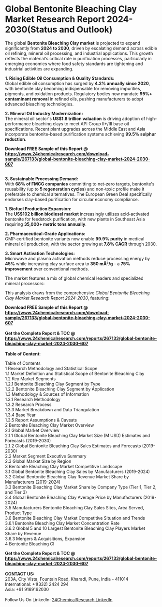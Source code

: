 <h1>Global Bentonite Bleaching Clay Market Research Report 2024-2030(Status and Outlook)</h1><p>The global <strong>Bentonite Bleaching Clay market</strong> is projected to expand significantly from <strong>2024 to 2030</strong>, driven by escalating demand across edible oil refining, mineral oil processing, and industrial applications. This growth reflects the material's critical role in purification processes, particularly in emerging economies where food safety standards are tightening and industrial activities are expanding.</p><p><strong>1. Rising Edible Oil Consumption &amp; Quality Standards:</strong><br>
Global edible oil consumption has surged by <strong>4.2% annually since 2020</strong>, with bentonite clay becoming indispensable for removing impurities, pigments, and oxidation products. Regulatory bodies now mandate <strong>95%+ contaminant removal</strong> in refined oils, pushing manufacturers to adopt advanced bleaching technologies.</p><p><strong>2. Mineral Oil Industry Modernization:</strong><br>
The mineral oil sector's <strong>US$1.8 trillion valuation</strong> is driving adoption of high-performance bleaching clays to meet API Group II+/III base oil specifications. Recent plant upgrades across the Middle East and Asia incorporate bentonite-based purification systems achieving <strong>99.5% sulphur reduction</strong>.</p><div><b>Download FREE Sample of this Report @ 
            <a href="https://www.24chemicalresearch.com/download-sample/267133/global-bentonite-bleaching-clay-market-2024-2030-607">
            https://www.24chemicalresearch.com/download-sample/267133/global-bentonite-bleaching-clay-market-2024-2030-607</a></b></div><br><p><strong>3. Sustainable Processing Demand:</strong><br>
With <strong>68% of FMCG companies</strong> committing to net-zero targets, bentonite's reusability (up to <strong>5 regeneration cycles</strong>) and non-toxic profile make it preferable to chemical alternatives. The European Green Deal specifically endorses clay-based purification for circular economy compliance.</p><p><strong>1. Biofuel Production Expansion:</strong><br>
The <strong>US$102 billion biodiesel market</strong> increasingly utilizes acid-activated bentonite for feedstock purification, with new plants in Southeast Asia requiring <strong>35,000+ metric tons annually</strong>.</p><p><strong>2. Pharmaceutical-Grade Applications:</strong><br>
GMP-certified bentonite variants now enable <strong>99.9% purity</strong> in medical mineral oil production, with the sector growing at <strong>7.8% CAGR</strong> through 2030.</p><p><strong>3. Smart Activation Technologies:</strong><br>
Microwave and plasma activation methods reduce processing energy by <strong>45%</strong> while increasing clay surface area to <strong>350 mÂ²/g</strong> - a <strong>75% improvement</strong> over conventional methods.</p><p>The market features a mix of global chemical leaders and specialized mineral processors:</p><p>This analysis draws from the comprehensive <em>Global Bentonite Bleaching Clay Market Research Report 2024-2030</em>, featuring:
</p><div><b>Download FREE Sample of this Report @ 
            <a href="https://www.24chemicalresearch.com/download-sample/267133/global-bentonite-bleaching-clay-market-2024-2030-607">
            https://www.24chemicalresearch.com/download-sample/267133/global-bentonite-bleaching-clay-market-2024-2030-607</a></b></div><br><div><b>Get the Complete Report & TOC @ 
            <a href="https://www.24chemicalresearch.com/reports/267133/global-bentonite-bleaching-clay-market-2024-2030-607">
            https://www.24chemicalresearch.com/reports/267133/global-bentonite-bleaching-clay-market-2024-2030-607</a></b></div><br>
            <b>Table of Content:</b><p>Table of Contents<br />
1 Research Methodology and Statistical Scope<br />
1.1 Market Definition and Statistical Scope of Bentonite Bleaching Clay<br />
1.2 Key Market Segments<br />
1.2.1 Bentonite Bleaching Clay Segment by Type<br />
1.2.2 Bentonite Bleaching Clay Segment by Application<br />
1.3 Methodology & Sources of Information<br />
1.3.1 Research Methodology<br />
1.3.2 Research Process<br />
1.3.3 Market Breakdown and Data Triangulation<br />
1.3.4 Base Year<br />
1.3.5 Report Assumptions & Caveats<br />
2 Bentonite Bleaching Clay Market Overview<br />
2.1 Global Market Overview<br />
2.1.1 Global Bentonite Bleaching Clay Market Size (M USD) Estimates and Forecasts (2019-2030)<br />
2.1.2 Global Bentonite Bleaching Clay Sales Estimates and Forecasts (2019-2030)<br />
2.2 Market Segment Executive Summary<br />
2.3 Global Market Size by Region<br />
3 Bentonite Bleaching Clay Market Competitive Landscape<br />
3.1 Global Bentonite Bleaching Clay Sales by Manufacturers (2019-2024)<br />
3.2 Global Bentonite Bleaching Clay Revenue Market Share by Manufacturers (2019-2024)<br />
3.3 Bentonite Bleaching Clay Market Share by Company Type (Tier 1, Tier 2, and Tier 3)<br />
3.4 Global Bentonite Bleaching Clay Average Price by Manufacturers (2019-2024)<br />
3.5 Manufacturers Bentonite Bleaching Clay Sales Sites, Area Served, Product Type<br />
3.6 Bentonite Bleaching Clay Market Competitive Situation and Trends<br />
3.6.1 Bentonite Bleaching Clay Market Concentration Rate<br />
3.6.2 Global 5 and 10 Largest Bentonite Bleaching Clay Players Market Share by Revenue<br />
3.6.3 Mergers & Acquisitions, Expansion<br />
4 Bentonite Bleaching Cl</p><div><b>Get the Complete Report & TOC @ 
            <a href="https://www.24chemicalresearch.com/reports/267133/global-bentonite-bleaching-clay-market-2024-2030-607">
            https://www.24chemicalresearch.com/reports/267133/global-bentonite-bleaching-clay-market-2024-2030-607</a></b></div><br><b>CONTACT US:</b><br>
            203A, City Vista, Fountain Road, Kharadi, Pune, India - 411014<br>
            International: +1(332) 2424 294<br>
            Asia: +91 9169162030 <br><br>
            Follow Us On LinkedIn: <a href="https://www.linkedin.com/company/24chemicalresearch/">24ChemicalResearch LinkedIn</a>